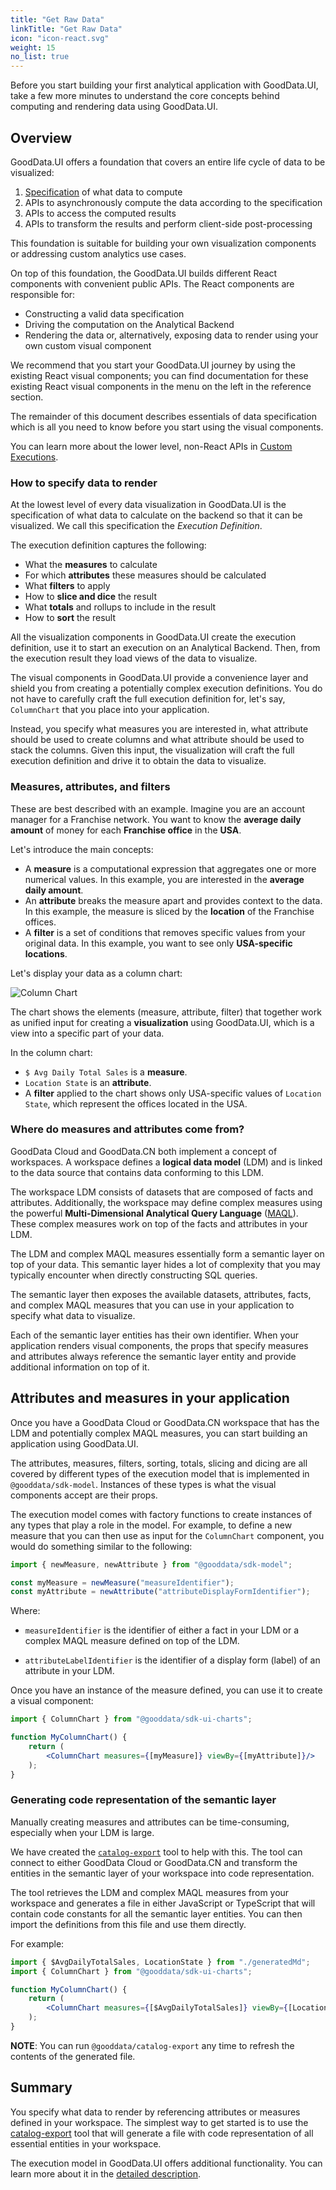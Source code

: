 ```yaml
---
title: "Get Raw Data"
linkTitle: "Get Raw Data"
icon: "icon-react.svg"
weight: 15
no_list: true
---
```


Before you start building your first analytical application with GoodData.UI, take a few more minutes to understand
the core concepts behind computing and rendering data using GoodData.UI.

## Overview

GoodData.UI offers a foundation that covers an entire life cycle of data to be visualized:

1.  [Specification](#measures-attributes-and-filters) of what data to compute
2.  APIs to asynchronously compute the data according to the specification
3.  APIs to access the computed results
4.  APIs to transform the results and perform client-side post-processing

This foundation is suitable for building your own visualization components or addressing custom analytics
use cases.

On top of this foundation, the GoodData.UI builds different React components with convenient public APIs. The
React components are responsible for:

-  Constructing a valid data specification
-  Driving the computation on the Analytical Backend
-  Rendering the data or, alternatively, exposing data to render using your own custom visual component

We recommend that you start your GoodData.UI journey by using the existing React visual components; you can find documentation for these existing React visual components in the menu on the left in the reference section.

The remainder of this document describes essentials of data specification which is all you need to know before
you start using the visual components.

You can learn more about the lower level, non-React APIs in [Custom Executions](./custom_executions/).

### How to specify data to render

At the lowest level of every data visualization in GoodData.UI is the specification of what data to calculate on the
backend so that it can be visualized. We call this specification the _Execution Definition_.

The execution definition captures the following:

-  What the **measures** to calculate
-  For which **attributes** these measures should be calculated
-  What **filters** to apply
-  How to **slice and dice** the result
-  What **totals** and rollups to include in the result
-  How to **sort** the result

All the visualization components in GoodData.UI create the execution definition, use it to start an
execution on an Analytical Backend. Then, from the execution result they load views of the data to visualize.

The visual components in GoodData.UI provide a convenience layer and shield you from creating
a potentially complex execution definitions. You do not have to carefully craft the full execution definition for, let's say,
`ColumnChart` that you place into your application.

Instead, you specify what measures you are interested in, what attribute should be used to create columns and what
attribute should be used to stack the columns. Given this input, the visualization will craft the full execution definition
and drive it to obtain the data to visualize.

### Measures, attributes, and filters

These are best described with an example. Imagine you are an account manager for a Franchise network.
You want to know the **average daily amount** of money for each **Franchise office** in the **USA**.

Let's introduce the main concepts:

* A **measure** is a computational expression that aggregates one or more numerical values. In this example, you are interested in the **average daily amount**.
* An **attribute** breaks the measure apart and provides context to the data. In this example, the measure is sliced by the **location** of the Franchise offices.
* A **filter** is a set of conditions that removes specific values from your original data. In this example, you want to see only **USA-specific locations**.

Let's display your data as a column chart:

![Column Chart](/gd-ui/intro_column_chart.png "Column Chart")

The chart shows the elements (measure, attribute, filter) that together work as unified input for creating a **visualization** using GoodData.UI, which is a view into a specific part of your data.

In the column chart:

* `$ Avg Daily Total Sales` is a **measure**.
* `Location State` is an **attribute**.
* A **filter** applied to the chart shows only USA-specific values of `Location State`, which represent the offices located in the USA.

### Where do measures and attributes come from?

GoodData Cloud and GoodData.CN both implement a concept of workspaces. A workspace defines a **logical data model** (LDM)
and is linked to the data source that contains data conforming to this LDM.

The workspace LDM consists of datasets that are composed of facts and attributes. Additionally, the workspace may define
complex measures using the powerful **Multi-Dimensional Analytical Query Language** ([MAQL](https://www.gooddata.com/docs/cloud/create-metrics/maql/)). These complex measures work on top
of the facts and attributes in your LDM.

The LDM and complex MAQL measures essentially form a semantic layer on top of your data. This semantic layer hides a
lot of complexity that you may typically encounter when directly constructing SQL queries.

The semantic layer then exposes the available datasets, attributes, facts, and complex MAQL measures that you can use in your application to specify what data to visualize.

Each of the semantic layer entities has their own identifier. When your application renders visual components, the props
that specify measures and attributes always reference the semantic layer entity and provide additional information on
top of it.

## Attributes and measures in your application

Once you have a GoodData Cloud or GoodData.CN workspace that has the LDM and potentially complex MAQL measures,
you can start building an application using GoodData.UI.

The attributes, measures, filters, sorting, totals, slicing and dicing are all covered by different types of the execution model
that is implemented in `@gooddata/sdk-model`.
Instances of these types is what the visual components accept are their props.

The execution model comes with factory functions to create instances of any types that play a role in the model. For
example, to define a new measure that you can then use as input for the `ColumnChart` component, you would do something similar to the following:

```javascript
import { newMeasure, newAttribute } from "@gooddata/sdk-model";

const myMeasure = newMeasure("measureIdentifier");
const myAttribute = newAttribute("attributeDisplayFormIdentifier");
```

Where:

-  `measureIdentifier` is the identifier of either a fact in your LDM or a complex MAQL measure defined on top of the LDM.

-  `attributeLabelIdentifier` is the identifier of a display form (label) of an attribute in your LDM.

Once you have an instance of the measure defined, you can use it to create a visual component:

```jsx
import { ColumnChart } from "@gooddata/sdk-ui-charts";

function MyColumnChart() {
    return (
        <ColumnChart measures={[myMeasure]} viewBy={[myAttribute]}/>
    );
}
```

### Generating code representation of the semantic layer

Manually creating measures and attributes can be time-consuming, especially when your LDM is large.

We have created the [`catalog-export`](../visualize_data/export_catalog/) tool to help with this. The tool can connect to either GoodData Cloud or GoodData.CN and transform the entities in the semantic layer of your
workspace into code representation.

The tool retrieves the LDM and complex MAQL measures from your workspace and generates a file in either JavaScript or
TypeScript that will contain code constants for all the semantic layer entities. You can then import the definitions
from this file and use them directly.

For example:

```jsx
import { $AvgDailyTotalSales, LocationState } from "./generatedMd";
import { ColumnChart } from "@gooddata/sdk-ui-charts";

function MyColumnChart() {
    return (
        <ColumnChart measures={[$AvgDailyTotalSales]} viewBy={[LocationState]}/>
    );
}
```

**NOTE**: You can run `@gooddata/catalog-export` any time to refresh the contents of the generated file.

## Summary

You specify what data to render by referencing attributes or measures defined in your workspace. The simplest way
to get started is to use the [catalog-export](../visualize_data/export_catalog/) tool that will generate a file with
code representation of all essential entities in your workspace.

The execution model in GoodData.UI offers additional functionality. You can learn more about it in the
[detailed description](./execution_model/).